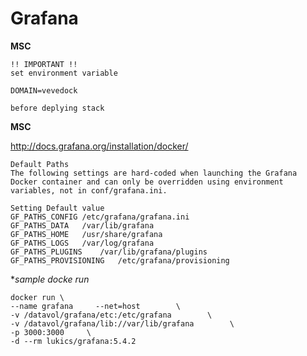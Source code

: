 # Grafana

**MSC**

    !! IMPORTANT !!
    set environment variable 
    
    DOMAIN=vevedock
    
    before deplying stack
    
**MSC**
    
http://docs.grafana.org/installation/docker/

    Default Paths
    The following settings are hard-coded when launching the Grafana Docker container and can only be overridden using environment variables, not in conf/grafana.ini.

    Setting	Default value
    GF_PATHS_CONFIG	/etc/grafana/grafana.ini
    GF_PATHS_DATA	/var/lib/grafana
    GF_PATHS_HOME	/usr/share/grafana
    GF_PATHS_LOGS	/var/log/grafana
    GF_PATHS_PLUGINS	/var/lib/grafana/plugins
    GF_PATHS_PROVISIONING	/etc/grafana/provisioning
    
**sample docke run*
    
	docker run \
	--name grafana     --net=host        \
	-v /datavol/grafana/etc:/etc/grafana        \
	-v /datavol/grafana/lib://var/lib/grafana        \
	-p 3000:3000     \
	-d --rm lukics/grafana:5.4.2


